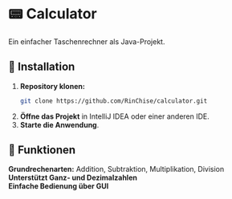 # 📟 Calculator

Ein einfacher Taschenrechner als Java-Projekt.

## 🚀 Installation

1. **Repository klonen:**
   ```sh
   git clone https://github.com/RinChise/calculator.git
   ```
2. **Öffne das Projekt** in IntelliJ IDEA oder einer anderen IDE.
3. **Starte die Anwendung**.

## 🔢 Funktionen

**Grundrechenarten:** Addition, Subtraktion, Multiplikation, Division  
**Unterstützt Ganz- und Dezimalzahlen**  
**Einfache Bedienung über GUI**  
  